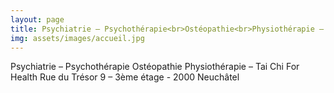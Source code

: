 ```yaml
---
layout: page
title: Psychiatrie – Psychothérapie<br>Ostéopathie<br>Physiothérapie – Tai Chi For Health<br>Rue du Trésor 9 – 3ème étage - 2000 Neuchâtel
img: assets/images/accueil.jpg
---
```


Psychiatrie – Psychothérapie
Ostéopathie
Physiothérapie – Tai Chi For Health
Rue du Trésor 9 – 3ème étage - 2000 Neuchâtel
